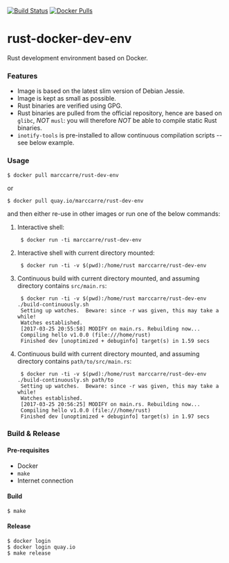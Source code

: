 [![Build Status](https://travis-ci.org/marccarre/rust-docker-dev-env.svg?branch=master)](https://travis-ci.org/marccarre/rust-docker-dev-env)
[![Docker Pulls](https://img.shields.io/docker/pulls/marccarre/rust-dev-env.svg?maxAge=604800)](https://hub.docker.com/r/marccarre/rust-dev-env/)

# rust-docker-dev-env
Rust development environment based on Docker.

### Features

- Image is based on the latest slim version of Debian Jessie.
- Image is kept as small as possible.
- Rust binaries are verified using GPG.
- Rust binaries are pulled from the official repository, hence are based on `glibc`, *NOT* `musl`: you will therefore *NOT* be able to compile static Rust binaries.
- `inotify-tools` is pre-installed to allow continuous compilation scripts -- see below example.

### Usage

    $ docker pull marccarre/rust-dev-env

or

    $ docker pull quay.io/marccarre/rust-dev-env

and then either re-use in other images or run one of the below commands:

1. Interactive shell:

        $ docker run -ti marccarre/rust-dev-env

2. Interactive shell with current directory mounted:

        $ docker run -ti -v $(pwd):/home/rust marccarre/rust-dev-env

3. Continuous build with current directory mounted, and assuming directory contains `src/main.rs`:

        $ docker run -ti -v $(pwd):/home/rust marccarre/rust-dev-env ./build-continuously.sh
        Setting up watches.  Beware: since -r was given, this may take a while!
        Watches established.
        [2017-03-25 20:55:58] MODIFY on main.rs. Rebuilding now...
        Compiling hello v1.0.0 (file:///home/rust)
        Finished dev [unoptimized + debuginfo] target(s) in 1.59 secs

4. Continuous build with current directory mounted, and assuming directory contains `path/to/src/main.rs`:

        $ docker run -ti -v $(pwd):/home/rust marccarre/rust-dev-env ./build-continuously.sh path/to
        Setting up watches.  Beware: since -r was given, this may take a while!
        Watches established.
        [2017-03-25 20:56:25] MODIFY on main.rs. Rebuilding now...
        Compiling hello v1.0.0 (file:///home/rust)
        Finished dev [unoptimized + debuginfo] target(s) in 1.97 secs

### Build & Release

#### Pre-requisites
- Docker
- `make`
- Internet connection

#### Build
```
$ make
```

#### Release
```
$ docker login
$ docker login quay.io
$ make release
```